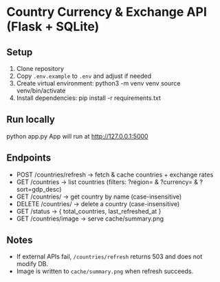 # Country Currency & Exchange API (Flask + SQLite)

## Setup
1. Clone repository
2. Copy `.env.example` to `.env` and adjust if needed
3. Create virtual environment:
   python3 -m venv venv
   source venv/bin/activate
4. Install dependencies:
   pip install -r requirements.txt

## Run locally
   python app.py
App will run at http://127.0.0.1:5000

## Endpoints
- POST /countries/refresh  → fetch & cache countries + exchange rates
- GET  /countries          → list countries (filters: ?region= & ?currency= & ?sort=gdp_desc)
- GET  /countries/<name>   → get country by name (case-insensitive)
- DELETE /countries/<name> → delete a country (case-insensitive)
- GET /status              → { total_countries, last_refreshed_at }
- GET /countries/image     → serve cache/summary.png

## Notes
- If external APIs fail, `/countries/refresh` returns 503 and does not modify DB.
- Image is written to `cache/summary.png` when refresh succeeds.

